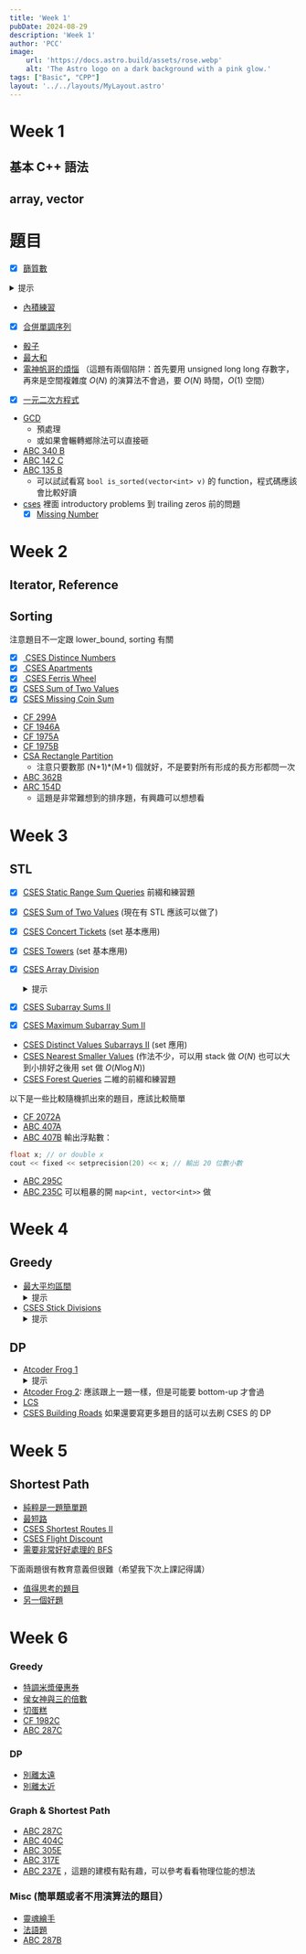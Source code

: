 ```yaml
---
title: 'Week 1'
pubDate: 2024-08-29
description: 'Week 1'
author: 'PCC'
image:
    url: 'https://docs.astro.build/assets/rose.webp'
    alt: 'The Astro logo on a dark background with a pink glow.'
tags: ["Basic", "CPP"]
layout: '../../layouts/MyLayout.astro'
---
```

# Week 1

## 基本 C++ 語法
##  array, vector

# 題目
- [x] [篩質數](https://oj.ntucpc.org/problems/550)
<details><summary> 提示 </summary>
開一個長度為 N 的 `vector<bool> not_prime`，然後跑

```cpp
not_prime[1] = 0;
for(int i = 2;i<=N;i++) {
    for(int j = i+i;j<=N;j+=i) {
        not_prime[j] = false;
    }
}
```

想想看為何這樣是 $O(N log N)$ (這題 $O(N log N )$ 會過)
</details>

- [內積練習](https://oj.ntucpc.org/problems/548)
- [x] [合併單調序列](https://oj.ntucpc.org/problems/549)
- [骰子](https://oj.ntucpc.org/problems/554)
- [最大和](https://oj.ntucpc.org/problems/579)
- [電神帆哥的煩惱](https://oj.ntucpc.org/problems/533) 
（這題有兩個陷阱：首先要用 unsigned long long 存數字，再來是空間複雜度 $O(N)$ 的演算法不會過，要 $O(N)$ 時間，$O(1)$ 空間）
- [x] [一元二次方程式](https://zerojudge.tw/ShowProblem?problemid=a006)
- [GCD](https://zerojudge.tw/ShowProblem?problemid=d255)
    - 預處理
    - 或如果會輾轉鄉除法可以直接砸
- [ABC 340 B](https://atcoder.jp/contests/abc340/tasks/abc340_b)
- [ABC 142 C](https://atcoder.jp/contests/abc142/tasks/abc142_c)
- [ABC 135 B](https://atcoder.jp/contests/abc135/tasks/abc135_b)
    - 可以試試看寫 `bool is_sorted(vector<int> v)` 的 function，程式碼應該會比較好讀
- [cses](https://cses.fi/problemset/list/) 裡面 introductory problems 到 trailing zeros 前的問題
    - [x] [Missing Number](https://cses.fi/problemset/task/1083)

# Week 2
## Iterator, Reference
## Sorting
注意題目不一定跟 lower_bound, sorting 有關
- [x] <a href="https://cses.fi/problemset/task/1621"> CSES Distince Numbers </a>
- [x] <a href="https://cses.fi/problemset/task/1084"> CSES Apartments </a>
- [x] <a href="https://cses.fi/problemset/task/1090"> CSES Ferris Wheel</a>
- [x] [CSES Sum of Two Values](https://cses.fi/problemset/task/1640)
- [x] [CSES Missing Coin Sum](https://cses.fi/problemset/task/2183)
- [CF 299A](https://codeforces.com/problemset/problem/299/A)
- [CF 1946A](https://codeforces.com/problemset/problem/1946/A)
- [CF 1975A](https://codeforces.com/problemset/problem/1975/A)
- [CF 1975B](https://codeforces.com/contest/1975/problem/B)
- [CSA Rectangle Partition](https://csacademy.com/contest/archive/task/rectangle-partition/)
    - 注意只要數那 (N+1)*(M+1) 個就好，不是要對所有形成的長方形都問一次
- [ABC 362B](https://atcoder.jp/contests/abc362/tasks/abc362_b)
- [ARC 154D](https://atcoder.jp/contests/arc154/tasks/arc154_d)
    - 這題是非常難想到的排序題，有興趣可以想想看

# Week 3
## STL
- [x] [CSES Static Range Sum Queries](https://cses.fi/problemset/task/1646) 前綴和練習題
- [x] [CSES Sum of Two Values](https://cses.fi/problemset/task/1640) (現在有 STL 應該可以做了)
- [x] [CSES Concert Tickets](https://cses.fi/problemset/task/1091) (set 基本應用)
- [x] [CSES Towers](https://cses.fi/problemset/task/1073) (set 基本應用)
- [x] [CSES Array Division](https://cses.fi/problemset/task/1085)
    <details><summary> 提示 </summary>
    假設我要求每一段的總和要 <= x ，我最少要切成幾段？

    要求每一段總和越小，要切的段數會越多

    所以就二分搜答案，如果需要的最少段數 <= k 則 r = mid ，否則 l = mid
    </details>

- [x] [CSES Subarray Sums II](https://cses.fi/problemset/task/1661)
- [x] [CSES Maximum Subarray Sum II](https://cses.fi/problemset/task/1644)
- [CSES Distinct Values Subarrays II](https://cses.fi/problemset/task/2428) (set 應用)
- [CSES Nearest Smaller Values](https://cses.fi/problemset/task/1645) (作法不少，可以用 stack 做 $O(N)$ 也可以大到小排好之後用 set 做 $O(N \log N)$)
- [CSES Forest Queries](https://cses.fi/problemset/task/1652) 二維的前綴和練習題

以下是一些比較隨機抓出來的題目，應該比較簡單
- [CF 2072A](https://codeforces.com/contest/2072/problem/A)
- [ABC 407A](https://atcoder.jp/contests/abc407/tasks/abc407_a)
- [ABC 407B](https://atcoder.jp/contests/abc407/tasks/abc407_b) 輸出浮點數：
```cpp
float x; // or double x
cout << fixed << setprecision(20) << x; // 輸出 20 位數小數
```
- [ABC 295C](https://atcoder.jp/contests/abc295/tasks/abc295_c)
- [ABC 235C](https://atcoder.jp/contests/abc235/tasks/abc235_c) 可以粗暴的開 `map<int, vector<int>>` 做

# Week 4
## Greedy
- [最大平均區間](https://oj.ntucpc.org/problems/718)
    <details><summary> 提示 </summary>
        可以證明長度一定不大於 5
    </details>
- [CSES Stick Divisions](https://cses.fi/problemset/task/1161)
    <details><summary> 提示 </summary>
        倒著做回來，變成要把 N 段合併成一根大木棒，然後每次合併的代價是合併後的長度和。<br>
    每次挑最短的兩根合併 -> 可以用 priority_queue 實作
    </details>
## DP
- [Atcoder Frog 1](https://atcoder.jp/contests/dp/tasks/dp_a)
    <details><summary> 提示 </summary>
        定義 f(i) 跳到第 i 格的最低 cost，那 f(i) = min(f(i-1)+|h[i]-h[i-1]|, f(i-2)+|h[i]-h[i-2]|$
    </details>
- [Atcoder Frog 2](https://atcoder.jp/contests/dp/tasks/dp_b): 應該跟上一題一樣，但是可能要 bottom-up 才會過
- [LCS](https://atcoder.jp/contests/dp/tasks/dp_f)
- [CSES Building Roads](https://cses.fi/problemset/task/1666)
如果還要寫更多題目的話可以去刷 CSES 的 DP

# Week 5
## Shortest Path
- [純粹是一題簡單題](https://codeforces.com/contest/20/problem/A)
- [最短路](https://atcoder.jp/contests/abc340/tasks/abc340_d)
- [CSES Shortest Routes II](https://cses.fi/problemset/task/1672)
- [CSES Flight Discount](https://cses.fi/problemset/task/1195)
- [需要非常好好處理的 BFS](https://atcoder.jp/contests/abc170/tasks/abc170_f)

下面兩題很有教育意義但很難（希望我下次上課記得講）
- [值得思考的題目](https://tioj.ck.tp.edu.tw/problems/2204)
- [另一個好題](https://tioj.ck.tp.edu.tw/problems/2151)

# Week 6
### Greedy
- [特調米漿優惠券](https://oj.ntucpc.org/problems/33)
- [侯女神與三的倍數](https://oj.ntucpc.org/problems/21)
- [切蛋糕](https://oj.ntucpc.org/problems/11)
- [CF 1982C](https://codeforces.com/problemset/problem/1982/C)
- [ABC 287C](https://atcoder.jp/contests/abc287/tasks/abc287_d)
### DP
- [別離太遠](https://oj.ntucpc.org/problems/94)
- [別離太近](https://oj.ntucpc.org/problems/95)
### Graph & Shortest Path
- [ABC 287C](https://atcoder.jp/contests/abc287/tasks/abc287_c)
- [ABC 404C](https://atcoder.jp/contests/abc404/tasks/abc404_c)
- [ABC 305E](https://atcoder.jp/contests/abc305/tasks/abc305_e)
- [ABC 317E](https://atcoder.jp/contests/abc317/tasks/abc317_e)
- [ABC 237E](https://atcoder.jp/contests/abc237/tasks/abc237_e) ，這題的建模有點有趣，可以參考看看物理位能的想法
### Misc (簡單題或者不用演算法的題目）
- [靈魂繪手](https://oj.ntucpc.org/problems/138)
- [法語題](https://oj.ntucpc.org/problems/117)
- [ABC 287B](https://atcoder.jp/contests/abc287/tasks/abc287_b)
